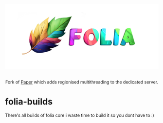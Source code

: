 <div align=center>
    <img src="./folia.png">
    <br /><br />
    <p>Fork of <a href="https://github.com/PaperMC/Paper">Paper</a> which adds regionised multithreading to the dedicated server.</p>
</div>

# folia-builds
There's all builds of folia core i waste time to build it so you dont have to :)
